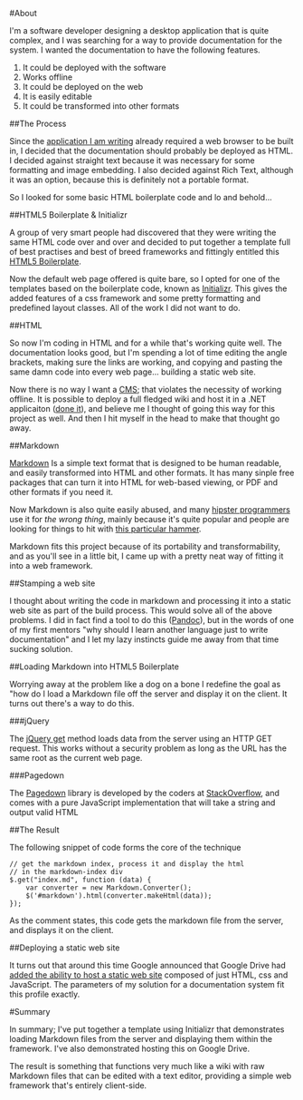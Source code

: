 #About

I'm a software developer designing a desktop application that is quite complex, and I was searching for a way to provide documentation for the system. I wanted the documentation to have the following features.

1.  It could be deployed with the software
2.  Works offline
2.  It could be deployed on the web
3.  It is easily editable
4.  It could be transformed into other formats

##The Process

Since the [application I am writing][4] already required a web browser to be built in, I decided that the documentation should probably be deployed as HTML. I decided against straight text because it was necessary for some formatting and image embedding. I also decided against Rich Text, although it was an option, because this is definitely not a portable format.

So I looked for some basic HTML boilerplate code and lo and behold...

##HTML5 Boilerplate & Initializr

A group of very smart people had discovered that they were writing the same HTML code over and over and decided to put together a template full of best practises and best of breed frameworks and fittingly entitled this [HTML5 Boilerplate][5].

Now the default web page offered is quite bare, so I opted for one of the templates based on the boilerplate code, known as [Initializr][6]. This gives the added features of a css framework and some pretty formatting and predefined layout classes. All of the work I did not want to do.

##HTML

So now I'm coding in HTML and for a while that's working quite well. The documentation looks good, but I'm spending a lot of time editing the angle brackets, making sure the links are working, and copying and pasting the same damn code into every web page... building a static web site.

Now there is no way I want a [CMS][12]; that violates the necessity of working offline. It is possible to deploy a full fledged wiki and host it in a .NET applicaiton ([done it][13]), and believe me I thought of going this way for this project as well. And then I hit myself in the head to make that thought go away.

##Markdown

[Markdown][1] Is a simple text format that is designed to be human readable, and easily transformed into HTML and other formats. It has many sinple free packages that can turn it into HTML for web-based viewing, or PDF and other formats if you need it.

Now Markdown is also quite easily abused, and many [hipster programmers][2] use it for *the wrong thing*, mainly because it's quite popular and people are looking for things to hit with [this particular hammer][3]. 

Markdown fits this project because of its portability and transformability, and as you'll see in a little bit, I came up with a pretty neat way of fitting it into a web framework.

##Stamping a web site

I thought about writing the code in markdown and processing it into a static web site as part of the build process. This would solve all of the above problems. I did in fact find a tool to do this ([Pandoc][7]), but in the words of one of my first mentors "why should I learn another language just to write documentation" and I let my lazy instincts guide me away from that time sucking solution.

##Loading Markdown into HTML5 Boilerplate

Worrying away at the problem like a dog on a bone I redefine the goal as "how do I load a Markdown file off the server and display it on the client. It turns out there's a way to do this.

###jQuery

The [jQuery get][8] method loads data from the server using an HTTP GET request. This works without a security problem as long as the URL has the same root as the current web page.

###Pagedown

The [Pagedown][9] library is developed by the coders at [StackOverflow][10], and comes with a pure JavaScript implementation that will take a string and output valid HTML

##The Result

The following snippet of code forms the core of the technique

	// get the markdown index, process it and display the html
	// in the markdown-index div
	$.get("index.md", function (data) {
		var converter = new Markdown.Converter();
		$('#markdown').html(converter.makeHtml(data));
	});

As the comment states, this code gets the markdown file from the server, and displays it on the client.

##Deploying a static web site

It turns out that around this time Google announced that Google Drive had [added the ability to host a static web site][11] composed of just HTML, css and JavaScript. The parameters of my solution for a documentation system fit this profile exactly.

#Summary

In summary; I've put together a template using Initializr that demonstrates loading Markdown files from the server and displaying them within the framework. I've also demonstrated hosting this on Google Drive.

The result is something that functions very much like a wiki with raw Markdown files that can be edited with a text editor, providing a simple web framework that's entirely client-side.

[1]: http://daringfireball.net/projects/markdown/
[2]: http://instacod.es/58024
[3]: http://en.wikipedia.org/wiki/Law_of_the_instrument
[4]: http://www.TrueNorthGeospatial.com
[5]: http://html5boilerplate.com/
[6]: http://www.initializr.com/
[7]: http://johnmacfarlane.net/pandoc/
[8]: http://api.jquery.com/jQuery.get/
[9]: http://code.google.com/p/pagedown/
[10]: http://www.StackOverflow.com
[11]: http://googleappsdeveloper.blogspot.ca/2012/11/announcing-google-drive-site-publishing.html
[12]: http://en.wikipedia.org/wiki/Content_management_system
[13]: https://bitbucket.org/bluetoque/bluetoque-pub/src/dbd8af42998b93c2865e56fa6657b6dab0b2f788/DesktopWiki?at=default